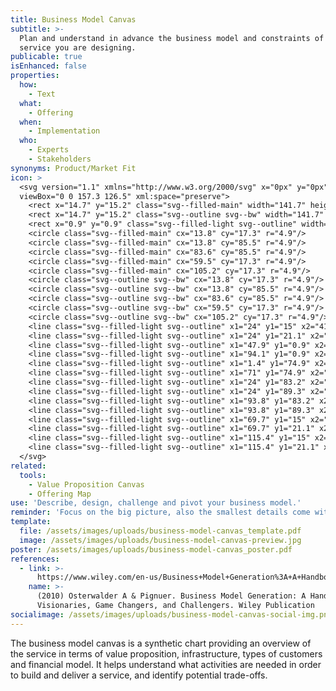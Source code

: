 ```yaml
---
title: Business Model Canvas
subtitle: >-
  Plan and understand in advance the business model and constraints of the
  service you are designing.
publicable: true
isEnhanced: false
properties:
  how:
    - Text
  what:
    - Offering
  when:
    - Implementation
  who:
    - Experts
    - Stakeholders
synonyms: Product/Market Fit
icon: >
  <svg version="1.1" xmlns="http://www.w3.org/2000/svg" x="0px" y="0px"
  viewBox="0 0 157.3 126.5" xml:space="preserve">
    <rect x="14.7" y="15.2" class="svg--filled-main" width="141.7" height="110.4"/>
    <rect x="14.7" y="15.2" class="svg--outline svg--bw" width="141.7" height="110.4"/>
    <rect x="0.9" y="0.9" class="svg--filled-light svg--outline" width="140.3" height="110.9"/>
    <circle class="svg--filled-main" cx="13.8" cy="17.3" r="4.9"/>
    <circle class="svg--filled-main" cx="13.8" cy="85.5" r="4.9"/>
    <circle class="svg--filled-main" cx="83.6" cy="85.5" r="4.9"/>
    <circle class="svg--filled-main" cx="59.5" cy="17.3" r="4.9"/>
    <circle class="svg--filled-main" cx="105.2" cy="17.3" r="4.9"/>
    <circle class="svg--outline svg--bw" cx="13.8" cy="17.3" r="4.9"/>
    <circle class="svg--outline svg--bw" cx="13.8" cy="85.5" r="4.9"/>
    <circle class="svg--outline svg--bw" cx="83.6" cy="85.5" r="4.9"/>
    <circle class="svg--outline svg--bw" cx="59.5" cy="17.3" r="4.9"/>
    <circle class="svg--outline svg--bw" cx="105.2" cy="17.3" r="4.9"/>
    <line class="svg--filled-light svg--outline" x1="24" y1="15" x2="41.7" y2="15"/>
    <line class="svg--filled-light svg--outline" x1="24" y1="21.1" x2="33.9" y2="21.1"/>
    <line class="svg--filled-light svg--outline" x1="47.9" y1="0.9" x2="47.9" y2="74.9"/>
    <line class="svg--filled-light svg--outline" x1="94.1" y1="0.9" x2="94.1" y2="74.9"/>
    <line class="svg--filled-light svg--outline" x1="1.4" y1="74.9" x2="141.2" y2="74.9"/>
    <line class="svg--filled-light svg--outline" x1="71" y1="74.9" x2="71" y2="111.8"/>
    <line class="svg--filled-light svg--outline" x1="24" y1="83.2" x2="41.7" y2="83.2"/>
    <line class="svg--filled-light svg--outline" x1="24" y1="89.3" x2="33.9" y2="89.3"/>
    <line class="svg--filled-light svg--outline" x1="93.8" y1="83.2" x2="111.4" y2="83.2"/>
    <line class="svg--filled-light svg--outline" x1="93.8" y1="89.3" x2="103.7" y2="89.3"/>
    <line class="svg--filled-light svg--outline" x1="69.7" y1="15" x2="87.3" y2="15"/>
    <line class="svg--filled-light svg--outline" x1="69.7" y1="21.1" x2="79.6" y2="21.1"/>
    <line class="svg--filled-light svg--outline" x1="115.4" y1="15" x2="133" y2="15"/>
    <line class="svg--filled-light svg--outline" x1="115.4" y1="21.1" x2="125.3" y2="21.1"/>
  </svg>
related:
  tools:
    - Value Proposition Canvas
    - Offering Map
use: 'Describe, design, challenge and pivot your business model.'
reminder: 'Focus on the big picture, also the smallest details come with a cost.'
template:
  file: /assets/images/uploads/business-model-canvas_template.pdf
  image: /assets/images/uploads/business-model-canvas-preview.jpg
poster: /assets/images/uploads/business-model-canvas_poster.pdf
references:
  - link: >-
      https://www.wiley.com/en-us/Business+Model+Generation%3A+A+Handbook+for+Visionaries%2C+Game+Changers%2C+and+Challengers-p-9780470876411
    name: >-
      (2010) Osterwalder A & Pignuer. Business Model Generation: A Handbook for
      Visionaries, Game Changers, and Challengers. Wiley Publication
socialimage: /assets/images/uploads/business-model-canvas-social-img.png
---
```

The business model canvas is a synthetic chart providing an overview of the service in terms of value proposition, infrastructure, types of customers and financial model. It helps  understand what activities are needed in order to build and deliver a service, and identify potential trade-offs.
